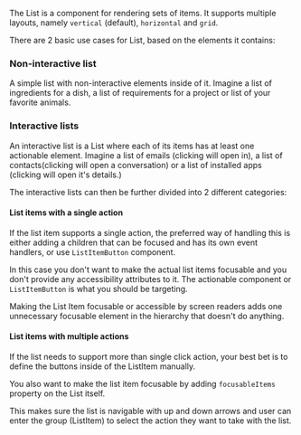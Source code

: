 The List is a component for rendering sets of items. It supports multiple layouts, namely `vertical` (default), `horizontal` and `grid`.

There are 2 basic use cases for List, based on the elements it contains:

### Non-interactive list

A simple list with non-interactive elements inside of it. Imagine a list of ingredients for a dish, a list of requirements for a project or list of your favorite animals.

### Interactive lists

An interactive list is a List where each of its items has at least one actionable element. Imagine a list of emails (clicking will open in), a list of contacts(clicking will open a conversation) or a list of installed apps (clicking will open it's details.)

The interactive lists can then be further divided into 2 different categories:

#### List items with a single action

If the list item supports a single action, the preferred way of handling this is either adding a children that can be focused and has its own event handlers, or use `ListItemButton` component.

In this case you don't want to make the actual list items focusable and you don't provide any accessibility attributes to it. The actionable component or `ListItemButton` is what you should be targeting.

Making the List Item focusable or accessible by screen readers adds one unnecessary focusable element in the hierarchy that doesn't do anything.

#### List items with multiple actions

If the list needs to support more than single click action, your best bet is to define the buttons inside of the ListItem manually.

You also want to make the list item focusable by adding `focusableItems` property on the List itself.

This makes sure the list is navigable with up and down arrows and user can enter the group (ListItem) to select the action they want to take with the list.
